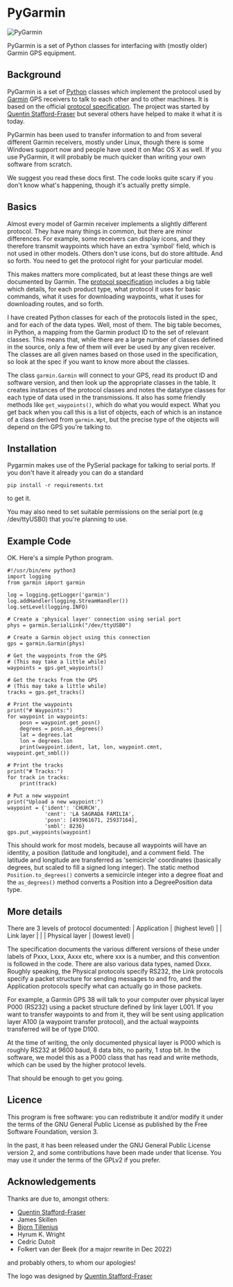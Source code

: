 # PyGarmin

![PyGarmin](pygarmin.png)

PyGarmin is a set of Python classes for interfacing with (mostly older) Garmin
GPS equipment.

## Background

PyGarmin is a set of [Python](https://www.python.org/) classes which implement
the protocol used by [Garmin](https://www.garmin.com/) GPS receivers to talk to
each other and to other machines. It is based on the official [protocol
specification](https://www8.garmin.com/support/commProtocol.html). The project
was started by [Quentin
Stafford-Fraser](https://quentinsf.com/software/pygarmin/) but several others
have helped to make it what it is today.

PyGarmin has been used to transfer information to and from several different
Garmin receivers, mostly under Linux, though there is some Windows support now
and people have used it on Mac OS X as well. If you use PyGarmin, it will
probably be much quicker than writing your own software from scratch.

We suggest you read these docs first. The code looks quite scary if you don't
know what's happening, though it's actually pretty simple.

## Basics

Almost every model of Garmin receiver implements a slightly different protocol.
They have many things in common, but there are minor differences. For example,
some receivers can display icons, and they therefore transmit waypoints which
have an extra 'symbol' field, which is not used in other models. Others don't
use icons, but do store altitude. And so forth. You need to get the protocol
right for your particular model.

This makes matters more complicated, but at least these things are well
documented by Garmin. The [protocol
specification](https://www8.garmin.com/support/commProtocol.html) includes a big
table which details, for each product type, what protocol it uses for basic
commands, what it uses for downloading waypoints, what it uses for downloading
routes, and so forth.

I have created Python classes for each of the protocols listed in the spec, and
for each of the data types. Well, most of them. The big table becomes, in
Python, a mapping from the Garmin product ID to the set of relevant classes.
This means that, while there are a large number of classes defined in the
source, only a few of them will ever be used by any given receiver. The classes
are all given names based on those used in the specification, so look at the
spec if you want to know more about the classes.

The class `garmin.Garmin` will connect to your GPS, read its product ID and
software version, and then look up the appropriate classes in the table. It
creates instances of the protocol classes and notes the datatype classes for
each type of data used in the transmissions. It also has some friendly methods
like `get_waypoints()`, which do what you would expect. What you get back when
you call this is a list of objects, each of which is an instance of a class
derived from `garmin.Wpt`, but the precise type of the objects will depend on
the GPS you're talking to.

## Installation

Pygarmin makes use of the PySerial package for talking to serial ports. If you
don't have it already you can do a standard

    pip install -r requirements.txt

to get it.

You may also need to set suitable permissions on the serial port (e.g
/dev/ttyUSB0) that you're planning to use.

## Example Code

OK. Here's a simple Python program.

    #!/usr/bin/env python3
    import logging
    from garmin import garmin

    log = logging.getLogger('garmin')
    log.addHandler(logging.StreamHandler())
    log.setLevel(logging.INFO)

    # Create a 'physical layer' connection using serial port
    phys = garmin.SerialLink("/dev/ttyUSB0")

    # Create a Garmin object using this connection
    gps = garmin.Garmin(phys)

    # Get the waypoints from the GPS
    # (This may take a little while)
    waypoints = gps.get_waypoints()

    # Get the tracks from the GPS
    # (This may take a little while)
    tracks = gps.get_tracks()

    # Print the waypoints
    print("# Waypoints:")
    for waypoint in waypoints:
        posn = waypoint.get_posn()
        degrees = posn.as_degrees()
        lat = degrees.lat
        lon = degrees.lon
        print(waypoint.ident, lat, lon, waypoint.cmnt, waypoint.get_smbl())

    # Print the tracks
    print("# Tracks:")
    for track in tracks:
        print(track)

    # Put a new waypoint
    print("Upload a new waypoint:")
    waypoint = {'ident': 'CHURCH',
                'cmnt': 'LA SAGRADA FAMILIA',
                'posn': [493961671, 25937164],
                'smbl': 8236}
    gps.put_waypoints(waypoint)

This should work for most models, because all waypoints will have an identity, a
position (latitude and longitude), and a comment field. The latitude and
longitude are transferred as 'semicircle' coordinates (basically degrees, but
scaled to fill a signed long integer). The static method `Position.to_degrees()`
converts a semicircle integer into a degree float and the `as_degrees()` method
converts a Position into a DegreePosition data type.

## More details

There are 3 levels of protocol documented:
| Application    | (highest level) |
| Link layer     |                 |
| Physical layer | (lowest level)  |

The specification documents the various different versions of these under labels
of Pxxx, Lxxx, Axxx etc, where xxx is a number, and this convention is followed
in the code. There are also various data types, named Dxxx. Roughly speaking,
the Physical protocols specify RS232, the Link protocols specify a packet
structure for sending messages to and fro, and the Application protocols specify
what can actually go in those packets.

For example, a Garmin GPS 38 will talk to your computer over physical layer P000
(RS232) using a packet structure defined by link layer L001. If you want to
transfer waypoints to and from it, they will be sent using application layer
A100 (a waypoint transfer protocol), and the actual waypoints transferred will
be of type D100.

At the time of writing, the only documented physical layer is P000 which is
roughly RS232 at 9600 baud, 8 data bits, no parity, 1 stop bit. In the software,
we model this as a P000 class that has read and write methods, which can be used
by the higher protocol levels.

That should be enough to get you going.

## Licence

This program is free software: you can redistribute it and/or modify it under
the terms of the GNU General Public License as published by the Free Software
Foundation, version 3.

In the past, it has been released under the GNU General Public License version 2,
and some contributions have been made under that license.
You may use it under the terms of the GPLv2 if you prefer.

## Acknowledgements

Thanks are due to, amongst others:

* [Quentin Stafford-Fraser](https://quentinsf.com/)
* James Skillen
* [Bjorn Tillenius](http://tillenius.me/)
* Hyrum K. Wright
* Cedric Dutoit
* Folkert van der Beek (for a major rewrite in Dec 2022)

and probably others, to whom our apologies!

The logo was designed by [Quentin Stafford-Fraser](https://quentinsf.com/)
